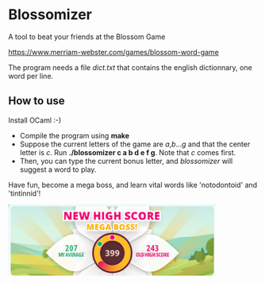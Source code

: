 # Blossomizer
A tool to beat your friends at the Blossom Game

https://www.merriam-webster.com/games/blossom-word-game

The program needs a file *dict.txt* that contains the english dictionnary, one word per line.

## How to use

Install OCaml :-)

- Compile the program using **make**
- Suppose the current letters of the game are *a*,*b*...*g* and that the center letter is *c*. Run **./blossomizer c a b d e f g**. Note that *c* comes first.
- Then, you can type the current bonus letter, and *blossomizer* will suggest a word to play.

Have fun, become a mega boss, and learn vital words like 'notodontoid' and 'tintinnid'!

![illustration](boss.png)
